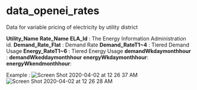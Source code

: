 # data_openei_rates
Data for variable pricing of electricity by utility district

**Utility_Name** 
**Rate_Name** 
**ELA_Id** : The Energy Information Administration id. 
**Demand_Rate_Flat** : Demand Rate
**Demand_RateT1~4** : Tiered Demand Usage
**Energy_RateT1~6** : Tiered Energy Usage
**demandWkdaymonthhour** : 
**demandWkeddaymonthhour**
**energyWkdaymonthhour**:
**energyWkendmonthhour**:

Example : 
![Screen Shot 2020-04-02 at 12 26 37 AM](https://user-images.githubusercontent.com/45865457/78217365-2a6ef100-7479-11ea-8ea2-4fae4d0e2f77.png)
![Screen Shot 2020-04-02 at 12 26 28 AM](https://user-images.githubusercontent.com/45865457/78217378-2e9b0e80-7479-11ea-8d2f-45ce12555d52.png)
